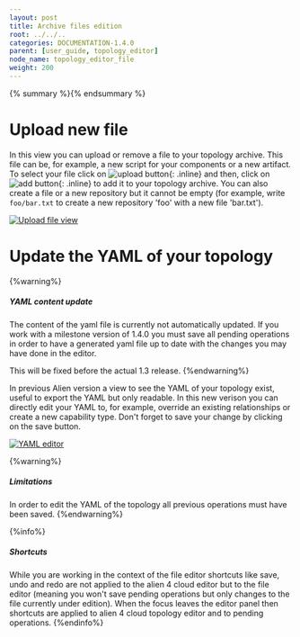 ```yaml
---
layout: post
title: Archive files edition
root: ../../..
categories: DOCUMENTATION-1.4.0
parent: [user_guide, topology_editor]
node_name: topology_editor_file
weight: 200
---
```


{% summary %}{% endsummary %}


# Upload new file

In this view you can upload or remove a file to your topology archive. This file can be, for example, a new script for your components or a new artifact.
To select your file click on ![upload button](../../images/1.4.0/user_guide/upload-file-menu-upload-button.png){: .inline} and then, click on ![add button](../../images/1.4.0/user_guide/upload-file-menu-add-button.png){: .inline} to add it to your topology archive. You can also create a file or a new repository but it cannot be empty (for example, write `foo/bar.txt` to create a new repository 'foo' with a new file 'bar.txt').

[![Upload file view](../../images/1.4.0/user_guide/upload-file-menu.png)](../../images/1.4.0/user_guide/upload-file-menu.png)


# Update the YAML of your topology

{%warning%}
<h5>YAML content update</h5>
The content of the yaml file is currently not automatically updated. If you work with a milestone version of 1.4.0 you must save all pending operations in order to have a generated yaml file up to date with the changes you may have done in the editor.

This will be fixed before the actual 1.3 release.
{%endwarning%}

In previous Alien version a view to see the YAML of your topology exist, useful to export the YAML but only readable.
In this new verison you can directly edit your YAML to, for example, override an existing relationships or create a new capability type.
Don't forget to save your change by clicking on the save button.

[![YAML editor](../../images/1.4.0/user_guide/editor-yaml-view.png)](../../images/1.4.0/user_guide/editor-yaml-view.png)

{%warning%}
<h5>Limitations</h5>
In order to edit the YAML of the topology all previous operations must have been saved.
{%endwarning%}

{%info%}
<h5>Shortcuts</h5>
While you are working in the context of the file editor shortcuts like save, undo and redo are not applied to the alien 4 cloud editor but to the file editor (meaning you won't save pending operations but only changes to the file currently under edition). When the focus leaves the editor panel then shortcuts are applied to alien 4 cloud topology editor and to pending operations.
{%endinfo%}
